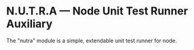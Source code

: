 # N.U.T.R.A — Node Unit Test Runner Auxiliary
The "nutra" module is a simple, extendable unit test runner for node.

